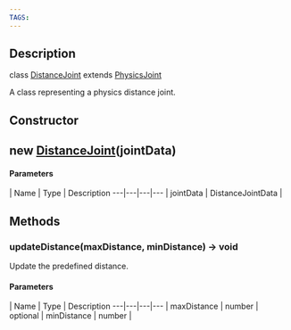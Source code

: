 ```yaml
---
TAGS:
---
```

## Description

class [DistanceJoint](/classes/3.0/DistanceJoint) extends [PhysicsJoint](/classes/3.0/PhysicsJoint)

A class representing a physics distance joint.

## Constructor

## new [DistanceJoint](/classes/3.0/DistanceJoint)(jointData)



#### Parameters
 | Name | Type | Description
---|---|---|---
 | jointData | DistanceJointData |   

## Methods

### updateDistance(maxDistance, minDistance) &rarr; void

Update the predefined distance.

#### Parameters
 | Name | Type | Description
---|---|---|---
 | maxDistance | number |   
optional | minDistance | number |   
